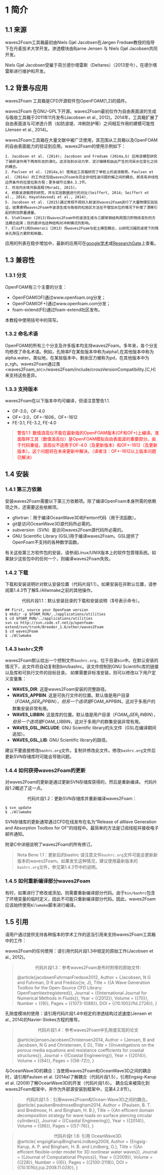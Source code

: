 # 1 简介

## 1.1 来源

waves2Foam工具箱最初由Niels Gjøl Jacobsen在Jørgen Fredsøe教授的指导下在丹麦技术大学开发。渗透模块由Bjarne Jensen 与 Niels Gjøl Jacobsen共同开发。

Niels Gjøl Jacobsen受雇于荷兰德尔塔雷斯（Deltares）（2013至今），在德尔塔雷斯进行维护和开发。

## 1.2 背景与应用

waves2Foam 工具箱是CFD开源软件包OpenFOAM[1,2]的插件。

waves2Foam 在GNU-GPL下开源。waves2Foam最初仅作为自由表面波的生成与吸收工具箱于2011年11月发布(Jacobsen et al., 2012)。2014年，工具箱扩展了自由表面波与可渗透介质（如防波堤、冲刷防护等）之间相互作用的建模可能性(Jensen et al., 2014)。

waves2Foam工具箱在大量文献中被广泛使用，其范围从工具箱以及OpenFOAM的自由表面能力的验证到应用。waves2Foam的使用示例如下：

	1. Jacobsen et al. (2014); Jacobsen and Fredsøe (2014a,b) 应用该模型研究了破碎波作用下两岸形态的演化。这涉及到水动力学、泥沙输移和由此产生的河床水位变化之间的耦合。
	2. Paulsen et al. (2014a,b) 使用此工具箱研究了单桩上的波浪载荷。Paulsen et al. (2014a) 的工作还包括waves2Foam与完全非线性波问题的解之间的耦合，即具有非线性边界条件的拉普拉斯方程；更多细节见第4.3.3节。
	3. 月池内水体共振高程(Moradi, 2015)。
	4. 桥面波浪载荷的研究，并与实验数据进行的对比(Seiffert, 2014; Seiffert et al., 2014; Hayatdavoodi et al., 2014).
	5. Jacobsen et al. (2015)通过常规不规则入射波对waves2Foam进行了大量物理实验验证。结果表明waves2Foam中波浪生成与吸收的松弛区方法在不增加水位的情况下补偿了漂移引起的附加质量通量。
	6. Stahlmann (2013)将waves2Foam中的波浪生成与三脚架钢结构周围沉积物床变形的方法耦合起来；目的是评估这种结构对冲刷模式的影响。
	7. Elsafti和Oumeraci（2013）将waves2Foam与岩土模型耦合，以研究沉箱防波堤下的残余孔隙压力累积和耗散。

应用的列表在稳步增加中，最新的应用可在[google学术](https://scholar.google.com)或[ResearchGate](www.researchgate.net)上查看。

## 1.3 兼容性

### 1.3.1 分支

OpenFOAM有三个主要的分支：

* OpenFOAM(OF)通过www.openfoam.org分发；
* OpenFOAM(OF+)通过www.openfoam.com分发；
* foam-extend(FE)通过foam-extend社区发布。

本教程中使用括号中的简写。

### 1.3.2 命名术语

OpenFOAM的所有三个分支及许多版本均支持waves2Foam。多年来，各个分支均修改了命名术语。例如，孔隙率F在某些版本中称为alpha1,在其他版本中称为alpha.water。类似地，在某些版本中，剩余压力被称为pd，在其他版本中为p_rgh。waves2Foam通过类<waves2Foam_src>/waves2Foam/include/crossVersionCompatibility.[C,H]来支持这些差异。

### 1.3.3 支持版本

waves2Foam在以下版本中均可编译，但请注意警告1.1.

* OF-3.0，OF-4.0
* OF+-3.0，OF+-1606，OF+-1612
* FE-3.1, FE-3.2, FE-4.0 

> <font color=red>警告1.1: 数值浪高仪不能在最新版的OpenFOAM版本(OF和OF+)上编译。液面取样工具（数值浪高仪）是OpenFOAM模拟自由表面波的重要部分。由于代码重组，浪高仪不适用于OF-4.0（及更新版本）和OF+-1612（及更新版本）。这个问题将在未来更新中解决。（译者注：OF+-1612以上版本问题已解决）</font>

## 1.4 安装

### 1.4.1 第三方依赖

安装waves2Foam需要以下第三方依赖项。除了编译OpenFoam本身所需的依赖项之外，还需要这些依赖项。

* gfortran：用于编译OceanWave3D和Fenton代码（用于流函数）。
* git是访问OceanWave3D源代码所必需的。
* subversion（SVN）是访问waves2Foam源代码所必需的。
* GNU Scientific Library (GSL)用于编译waves2Foam。GSL提供了OpenFoam不支持的各种数学函数。

有关这些第三方软件包的安装，请参阅Linux/UNIX版本上的软件包管理系统。如果缺少这些包中的任何一个，则编译waves2Foam失败。

### 1.4.2 下载

下载和安装说明针对默认安装位置（代码片段1.1）。如果安装在非默认位置，请参阅第1.4.3节了解$./Allwmake之前的其他操作。

<center>代码片段1.1：默认安装目录的下载和安装说明（$号表示命令）。</center>

``` shell
## First, source your OpenFoam version
$ mkdir -p $FOAM_RUN/../applications/utilities
$ cd $FOAM_RUN/../applications/utilities
svn co http://svn.code.sf.net/p/openfoam-extend/svn/trunk/Breeder_1.6/other/waves2Foam
$ cd waves2Foam
$ ./Allwmake
```

### 1.4.3 `bashrc`文件

waves2Foam默认给出一个控制文件`bashrc.org`，位于目录`bin`中。在默认安装的情况下，此文件将自动复制到bin/bashrc。该文件控制到GNU Scientific库的链接以及库和可执行文件的目标目录。
如果需要非标准安装，则可以修改以下用户定义变量集：

* **WAVES_DIR**: 这是waves2Foam安装的完整路径。
* **WAVES_APPBIN**: 这是可执行文件的位置。默认值是用户目录（$FOAM_USER_APPBIN），但另一个选项是$FOAM_APPBIN，这对于多用户的群集安装非常有用。
* **WAVES_LIBBIN**: 这是库的位置。默认值是用户目录（$FOAM_USER_LINBIN），但另一个选项是$FOAM_LIBBIN，这对于多用户的群集安装非常有用。
* **WAVES_GSL_INCLUDE**:  GNU Scientific library的头文件（GSL在编译期间追加）。
* **WAVES_GSL_LIB**: GNU Scientific library的路径。

建议不要直接修改`bashrc.org`文件。复制并修改此文件。修改`bashrc.org`文件后更新SVN存储库时可能会导致问题。

### 1.4.4 如何获得waves2Foam的更新

对waves2Foam的更新是通过更新SVN存储库获得的，然后是重新编译。
代码片段1.2概述了这一点。

<center>代码片段1.2：更新SVN存储库并重新编译waves2Foam：</center>

```shell
$ svn update
$ ./Allwmake
```

SVN存储库的更新通常通过CFD在线发布在名为“Release of aWave Generation and Absorption Toolbox for OF”的线程中。最简单的方法是订阅线程并接收电子邮件通知。

附录C中详细说明了waves2Foam的所有修订。

> Nota Bene 1.1：更新后的bashrc
> 请注意文件`bashrc.org`文件可能会更新新版本的waves2Foam。如果发生这种情况，建议使用最新版本的`bashrc.org`文件，参见第1.4.3节中的说明。

### 1.4.5 如何重新编译部分waves2Foam

有时，如果进行了修改或添加，则需要重新编译部分代码。由于`bin/bashrc`包含了环境变量的临时定义，因此不可能只重新编译部分代码。因此，waves2Foam应该始终使用`Allwmake`脚本进行编译。

## 1.5 引用

请用户通过提供支持各种版本的学术工作的适当引用来支持waves2Foam工具箱中的工作：

waves2Foam的任何使用：请引用代码片段1.3中规定的原始工作(Jacobsen et al., 2012)。

><center>代码片段1.3：参考waves2Foam发布时附带的原始文件:</center>
>
>@article{jacobsenFuhrmanFredsoe2012,
>Author = {Jacobsen, N G and Fuhrman, D R and Freds\o{}e, J},
>Title = {{A Wave Generation Toolbox for the Open-Source CFD Library:
>OpenFoam\textregistered}},
>Journal = {{International Journal for Numerical Methods in Fluids}},
>Year = {{2012}},
>Volume = {{70}},
>Number = {{9}},
>Pages = {{1073-1088}},
>DOI = {{10.1002/fld.2726}},
>}

孔隙度模块的使用：请引用代码片段1.4中规定的渗透结构过滤速度(Jensen et al., 2014)的Navier-Stokes方程的推导。

> <center>代码片段1.4：参考waves2Foam中孔隙度实现的论文</center>
>
> @article{jensenJacobsenChristensen2014,
> Author = {Jensen, B and Jacobsen, N G and Christensen, E D},
> Title = {{Investigations on the porous media equations and resistance
> coefficients for coastal structures}},
> Journal = {{Coastal Engineering}},
> Year = {{2014}},
> Volume = {{84}},
> Pages = {{56-72}},
> }

与OceanWave3D的耦合：当使用waves2Foam和OceanWave3D之间的耦合时，请引用Paulsen et al. (2014a)了解耦合（代码片段1.5），引用Engsig-Karup et al. (2009)了解OceanWave3D的开发（代码片段1.6）。
耦合后来被简化到waves2Foam框架中，并作为外部源安装到框架中，见第4.2.8节）。

> <center>代码片段1.5：引用waves2Foam和Ocean-Wave3D之间的耦合。</center>
> @article{ paulsenBredmoseBingham2014,
> Author = {Paulsen, B. T. and Bredmose, H. and Bingham, H. B.},
> Title = {{An efficient domain decomposition strategy for wave loads on
> surface piercing circular cylinders}},
> Journal = {{Coastal Engineering}},
> Year = {{2014}},
> Volume = {{86}},
> Pages = {{57-76}},
> }

><center>代码片段t 1.6: 引用 OceanWave3D.</center>
>@article{ engsigKarupBinghamLindberg2009,
>Author = {Engsig-Karup, A. P. and Bingham, H. B. and Lindberg, O.},
>Title = {{An efficient flexible-order model for 3D nonlinear water waves}},
>Journal = {{Journal of Computational Physics}},
>Year = {{2009}},
>Volume = {{228}},
>Number = {{6}},
>Pages = {{2100-2118}},
>DOI = {{10.1016/j.jcp.2008.11.028}},
>}